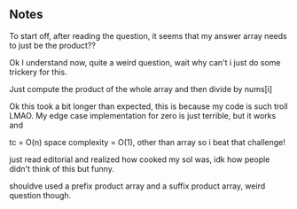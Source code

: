 ## Notes 

To start off, after reading the question, it seems that my answer array needs to just be the product??

Ok I understand now, quite a weird question, wait why can't i just do some trickery for this.

Just compute the product of the whole array and then divide by nums[i]

Ok this took a bit longer than expected, this is because my code is such troll LMAO.
My edge case implementation for zero is just terrible, but it works and 

tc = O(n)
space complexity = O(1), other than array so i beat that challenge!

just read editorial and realized how cooked my sol was, idk how people didn't think of this but funny.

shouldve used a prefix product array and a suffix product array, weird question though. 